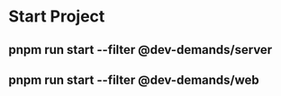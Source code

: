 # Start Project

## pnpm run start --filter @dev-demands/server
## pnpm run start --filter @dev-demands/web
